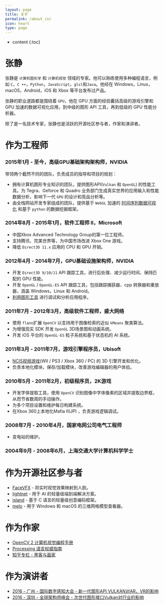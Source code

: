 ```yaml
---
layout: page
title: 关于
permalink: /about_cn/
icon: heart
type: page
---
```


* content
{:toc}

# 张静

张静是 `计算机图形学` 和 `计算机视觉` 领域的专家。他可以熟练使用多种编程语言，例如 `C`，`C ++`，`Python`，`JavaScript`，`glsl`和`Java`。他经在 Windows，Linux，macOS，Android，iOS 和 Xbox 等平台发布过产品。

张静的职业道路都是围绕着 `GPU`，他在 GPU 方面的经验囊括高级的游戏引擎和 GPU 加速的数据可视化应用，到中级的图形 API 工具，再到低级的 GPU 性能分析器。

除了是一名技术专家，张静也是活跃的开源社区参与者，作家和演讲者。

# 作为工程师
### 2015年1月 - 至今，高级GPU基础架构架构师，NVIDIA

带领两个截然不同的团队，负责成员的指导和项目的规划：

- 拥有计算机图形专业知识的团队，提供图形API(`Vulkan` 和 `OpenGL`) 的性能工具。为 Tegra、Geforce 和 Quadro 业务部门生成真实世界的应用输入和性能数据分析，影响下一代 `GPU` 的设计和竞品分析等。
- 由全栈网站开发专家组成的团队，提供基于 `WebGL` 加速的 [时间序列数据可视化](https://www.nvidia.com/en-us/geforce/news/geforce-gtx-ray-tracing-coming-soon/) 和基于 `python` 的数据挖掘框架。

### 2014年8月 -  2015年1月，软件工程师 II，Microsoft

- 中国Xbox Advanced Technology Group的第一位工程师。
- 支持腾讯、完美世界等，为中国市场改进 Xbox One 游戏。
- 降低 `Direct3D 11.x` 应用的 CPU 和 GPU 开销。

### 2012年4月 -  2014年7月，GPU基础设施架构师，NVIDIA

- 开发 `Direct3D 9/10/11` API 跟踪工具，进行后处理、减少运行时间、保持匹配的 GPU 性能。
- 开发 `OpenGL` / `OpenGL-ES` API 跟踪工具，包括跟踪捕获器、cpp 转换器和重放器，涵盖 Windows，Linux 和 Android。
-  [利用图形工具](https://www.vinjn.com/2013/07/07/graphics-debugging-tools-overview/) 进行调试和分析应用程序。

### 2011年7月 -  2012年3月，高级软件工程师，盛大网络

- 使用 `flann`扩展 `OpenCV` 以支持用于图像检索的近似 `kMeans` 聚类算法。
- 为增强现实 SDK 开发 `OpenGL` 3D场景图和动画系统。
- 开发 iOS 平台的 `OpenGL-ES` 粒子系统和基于状态机的 AI 系统。

### 2011年3月 -  2011年7月，游戏引擎程序员，Ubisoft

- [NCIS视频游戏](http://www.mobygames.com/developer/sheet/view/by_genre/developerId,532850/)(WII / PS3 / Xbox 360 / PC) 的 3D 引擎开发和优化。
- 负责本地化模块，保存/加载模块，改善游戏编辑器的用户体验。

### 2010年5月 -  2011年2月，初级程序员，2K游戏

- 开发字体提取工具，使用 `OpenCV` 识别图像中字体像素的区域并提取边界框，从而节省数周的手动操作。
- 为多个项目设置和维护每日构建系统。
- 在Xbox 360上本地化Mafia II(JP) ，负责游戏逻辑调试。

### 2008年7月 -  2010年4月，国家电网公司电气工程师

- 变电站的维护。

### 2004年9月 -  2008年6月，上海交通大学计算机科学学士

# 作为开源社区参与者

-  [FaceVFX](https://github.com/jing-interactive/FaceVFX)  - 将实时视觉效果映射到人脸。
-  [lightnet](https://github.com/jing-vision/lightnet)  - 用于 AI 的轻量级端到端解决方案。
-  [island](https://github.com/island-org/island)  -  基于 C 语言的轻量级创意编码框架。
-  [melo](https://github.com/jing-interactive/melo)  - 用于 Windows 和 macOS 的三维网格模型查看器。

# 作为作家

- [OpenCV 2 计算机视觉编程手册](http://www.amazon.cn/OpenCV2%E8%AE%A1%E7%AE%97%E6%9C%BA%E8%A7%86%E8%A7%89%E7%BC%96%E7%A8%8B%E6%89%8B%E5%86%8C-Robert-Laganiere%E8%91%97-%E5%BC%A0%E9%9D%99/dp/B00DO9TC6C/)
- [Processing 语言权威指南](http://www.amazon.cn/Processing%E8%AF%AD%E8%A8%80%E6%9D%83%E5%A8%81%E6%8C%87%E5%8D%97-%E7%91%9E%E6%96%AF/dp/B00FEMKN7Y/)
- [知乎专栏 - 黑客与画家](https://zhuanlan.zhihu.com/hacker-and-painter)

# 作为演讲者

-  [2016  - 广州 - 国际数字感知大会 - 新一代图形API VULKAN对AR，VR的影响](http://www.vinjn.com/slides/arvr-api-talk/index.html#/) 
-  [2016  - 深圳 - 全球架构师峰会 - 次世代图形接口Vulkan对行业的影响](http://www.vinjn.com/slides/vulkan-arch-summit/index.html#/) 
